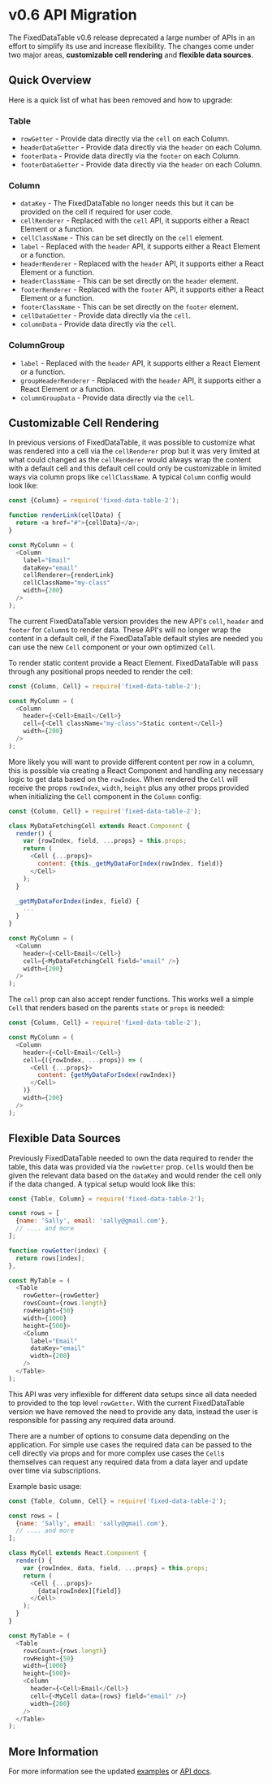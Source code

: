 v0.6 API Migration
==========================

The FixedDataTable v0.6 release deprecated a large number of APIs in an effort to simplify its use and increase  flexibility. The changes come under two major areas, **customizable cell rendering** and **flexible data sources**.

Quick Overview
---------------
Here is a quick list of what has been removed and how to upgrade:

### Table
* `rowGetter` - Provide data directly via the `cell` on each Column.
* `headerDataGetter` - Provide data directly via the `header` on each Column.
* `footerData` - Provide data directly via the `footer` on each Column.
* `footerDataGetter` - Provide data directly via the `header` on each Column.

### Column
* `dataKey` - The FixedDataTable no longer needs this but it can be provided on the cell if required for user code.
* `cellRenderer` - Replaced with the `cell` API, it supports either a React Element or a function.
* `cellClassName` - This can be set directly on the `cell` element.
* `label` - Replaced with the `header` API, it supports either a React Element or a function.
* `headerRenderer` - Replaced with the `header` API, it supports either a React Element or a function.
* `headerClassName` - This can be set directly on the `header` element.
* `footerRenderer` - Replaced with the `footer` API, it supports either a React Element or a function.
* `footerClassName` - This can be set directly on the `footer` element.
* `cellDataGetter` - Provide data directly via the `cell`.
* `columnData` - Provide data directly via the `cell`.

### ColumnGroup
* `label` - Replaced with the `header` API, it supports either a React Element or a function.
* `groupHeaderRenderer` - Replaced with the `header` API, it supports either a React Element or a function.
* `columnGroupData` - Provide data directly via the `cell`.

Customizable Cell Rendering
---------------------------
In previous versions of FixedDataTable, it was possible to customize what was rendered into a cell via the `cellRenderer` prop but it was very limited at what could changed as the `cellRenderer` would always wrap the content with a default cell and this default cell could only be customizable in limited ways via column props like `cellClassName`. A typical `Column` config would look like:

```javascript
const {Column} = require('fixed-data-table-2');

function renderLink(cellData) {
  return <a href="#">{cellData}</a>;
}

const MyColumn = (
  <Column
    label="Email"
    dataKey="email"
    cellRenderer={renderLink}
    cellClassName="my-class"
    width={200}
  />
);
```

The current FixedDataTable version provides the new API's `cell`, `header` and `footer` for `Column`s to render data. These API's will no longer wrap the content in a default cell, if the FixedDataTable default styles are needed you can use the new `Cell` component or your own optimized `Cell`.

To render static content provide a React Element. FixedDataTable will pass through any positional props needed to render the cell:
```javascript
const {Column, Cell} = require('fixed-data-table-2');

const MyColumn = (
  <Column
    header={<Cell>Email</Cell>}
    cell={<Cell className="my-class">Static content</Cell>}
    width={200}
  />
);
```

More likely you will want to provide different content per row in a column, this is possible via creating a React Component and handling any necessary logic to get data based on the `rowIndex`. When rendered the `Cell` will receive the props `rowIndex`, `width`, `height` plus any other props provided when initializing the `Cell` component in the `Column` config:
```javascript
const {Column, Cell} = require('fixed-data-table-2');

class MyDataFetchingCell extends React.Component {
  render() {
    var {rowIndex, field, ...props} = this.props;
    return (
      <Cell {...props}>
        content: {this._getMyDataForIndex(rowIndex, field)}
      </Cell>
    );
  }

  _getMyDataForIndex(index, field) {
    ...
  }
}

const MyColumn = (
  <Column
    header={<Cell>Email</Cell>}
    cell={<MyDataFetchingCell field="email" />}
    width={200}
  />
);
```

The `cell` prop can also accept render functions. This works well a simple `Cell` that renders based on the parents `state` or `props` is needed:
```javascript
const {Column, Cell} = require('fixed-data-table-2');

const MyColumn = (
  <Column
    header={<Cell>Email</Cell>}
    cell={({rowIndex, ...props}) => (
      <Cell {...props}>
        content: {getMyDataForIndex(rowIndex)}
      </Cell>
    )}
    width={200}
  />
);
```

Flexible Data Sources
---------------------
Previously FixedDataTable needed to own the data required to render the table, this data was provided via the `rowGetter` prop. `Cell`s would then be given the relevant data based on the `dataKey` and would render the cell only if the data changed. A typical setup would look like this:
```javascript
const {Table, Column} = require('fixed-data-table-2');

const rows = [
  {name: 'Sally', email: 'sally@gmail.com'},
  // .... and more
];

function rowGetter(index) {
  return rows[index];
},

const MyTable = (
  <Table
    rowGetter={rowGetter}
    rowsCount={rows.length}
    rowHeight={50}
    width={1000}
    height={500}>
    <Column
      label="Email"
      dataKey="email"
      width={200}
    />
  </Table>
);
```

This API was very inflexible for different data setups since all data needed to provided to the top level `rowGetter`. With the current FixedDataTable version we have removed the need to provide any data, instead the user is responsible for passing any required data around.

There are a number of options to consume data depending on the application. For simple use cases the required data can be passed to the cell directly via props and for more complex use cases the `Cell`s themselves can request any required data from a data layer and update over time via subscriptions.

Example basic usage:
```javascript
const {Table, Column, Cell} = require('fixed-data-table-2');

const rows = [
  {name: 'Sally', email: 'sally@gmail.com'},
  // .... and more
];

class MyCell extends React.Component {
  render() {
    var {rowIndex, data, field, ...props} = this.props;
    return (
      <Cell {...props}>
        {data[rowIndex][field]}
      </Cell>
    );
  }
}

const MyTable = (
  <Table
    rowsCount={rows.length}
    rowHeight={50}
    width={1000}
    height={500}>
    <Column
      header={<Cell>Email</Cell>}
      cell={<MyCell data={rows} field="email" />}
      width={200}
    />
  </Table>
);
```

More Information
---------
For more information see the updated [examples](http://schrodinger.github.io/fixed-data-table/example-object-data.html) or [API docs](http://schrodinger.github.io/fixed-data-table/api-table.html).
